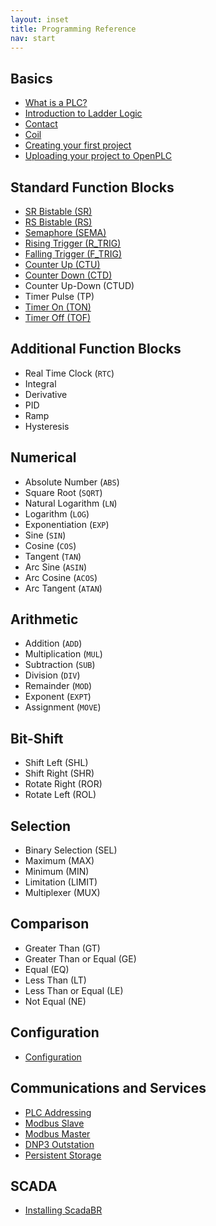 ```yaml
---
layout: inset
title: Programming Reference
nav: start
---
```


## Basics

- [What is a PLC?](basics/what-is-a-plc)
- [Introduction to Ladder Logic](basics/introduction-to-ladder-logic)
- [Contact](basics/contact)
- [Coil](basics/coil)
- [Creating your first project](basics/first-project)
- [Uploading your project to OpenPLC](basics/upload)

## Standard Function Blocks

- [SR Bistable (SR)](standard-function-blocks/sr-bistable)
- [RS Bistable (RS)](standard-function-blocks/rs-bistable)
- [Semaphore (SEMA)](standard-function-blocks/semaphore)
- [Rising Trigger (R_TRIG)](standard-function-blocks/rising-trigger)
- [Falling Trigger (F_TRIG)](standard-function-blocks/falling-trigger)
- [Counter Up (CTU)](standard-function-blocks/counter-up)
- [Counter Down (CTD)](standard-function-blocks/counter-down)
- Counter Up-Down (CTUD)
- Timer Pulse (TP)
- [Timer On (TON)](standard-function-blocks/timer-on)
- [Timer Off (TOF)](standard-function-blocks/timer-off)

## Additional Function Blocks

- Real Time Clock (`RTC`)
- Integral
- Derivative
- PID
- Ramp
- Hysteresis

## Numerical

- Absolute Number (`ABS`)
- Square Root (`SQRT`)
- Natural Logarithm (`LN`)
- Logarithm (`LOG`)
- Exponentiation (`EXP`)
- Sine (`SIN`)
- Cosine (`COS`)
- Tangent (`TAN`)
- Arc Sine (`ASIN`)
- Arc Cosine (`ACOS`)
- Arc Tangent (`ATAN`)

## Arithmetic

- Addition (`ADD`)
- Multiplication (`MUL`)
- Subtraction (`SUB`)
- Division (`DIV`)
- Remainder (`MOD`)
- Exponent (`EXPT`)
- Assignment (`MOVE`)

## Bit-Shift

- Shift Left (SHL)
- Shift Right (SHR)
- Rotate Right (ROR)
- Rotate Left (ROL)

## Selection

- Binary Selection (SEL)
- Maximum (MAX)
- Minimum (MIN)
- Limitation (LIMIT)
- Multiplexer (MUX)

## Comparison

- Greater Than (GT)
- Greater Than or Equal (GE)
- Equal (EQ)
- Less Than (LT)
- Less Than or Equal (LE)
- Not Equal (NE)

## Configuration

- [Configuration](configuration)

## Communications and Services

- [PLC Addressing](plc-addressing)
- [Modbus Slave](modbus-slave)
- [Modbus Master](modbus-master)
- [DNP3 Outstation](dnp3-outstation)
- [Persistent Storage](persistent-storage)

## SCADA

- [Installing ScadaBR](scadabr)
